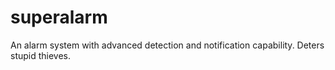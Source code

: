 # superalarm

An alarm system with advanced detection and notification capability. Deters stupid thieves.
